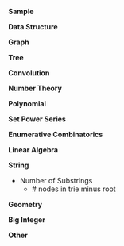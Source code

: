 <b>Sample</b>

<b>Data Structure</b>

<b>Graph</b>

<b>Tree</b>

<b>Convolution</b>

<b>Number Theory</b>

<b>Polynomial</b>

<b>Set Power Series</b>

<b>Enumerative Combinatorics</b>

<b>Linear Algebra</b>

<b>String</b>

- Number of Substrings<br>
  - \# nodes in trie minus root

<b>Geometry</b>

<b>Big Integer</b>

<b>Other</b>
